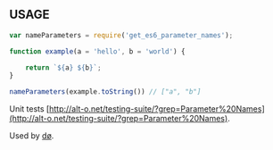 ## USAGE

```js
var nameParameters = require('get_es6_parameter_names');

function example(a = 'hello', b = 'world') {

	return `${a} ${b}`;
}

nameParameters(example.toString()) // ["a", "b"]
```

Unit tests [http://alt-o.net/testing-suite/?grep=Parameter%20Names](http://alt-o.net/testing-suite/?grep=Parameter%20Names).

Used by [dø](https://www.npmjs.com/package/op_do).